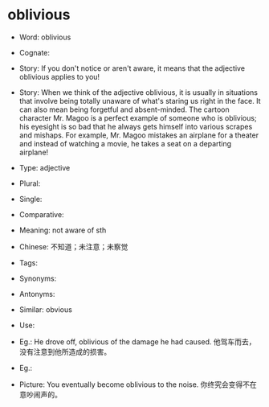 # oblivious

- Word: oblivious
- Cognate: 
- Story: If you don't notice or aren't aware, it means that the adjective oblivious applies to you!
- Story: When we think of the adjective oblivious, it is usually in situations that involve being totally unaware of what's staring us right in the face. It can also mean being forgetful and absent-minded. The cartoon character Mr. Magoo is a perfect example of someone who is oblivious; his eyesight is so bad that he always gets himself into various scrapes and mishaps. For example, Mr. Magoo mistakes an airplane for a theater and instead of watching a movie, he takes a seat on a departing airplane!

- Type: adjective
- Plural: 
- Single: 
- Comparative: 
- Meaning: not aware of sth
- Chinese: 不知道；未注意；未察觉
- Tags: 
- Synonyms: 
- Antonyms: 
- Similar: obvious
- Use: 
- Eg.: He drove off, oblivious of the damage he had caused. 他驾车而去，没有注意到他所造成的损害。
- Eg.: 
- Picture: You eventually become oblivious to the noise. 你终究会变得不在意吵闹声的。

